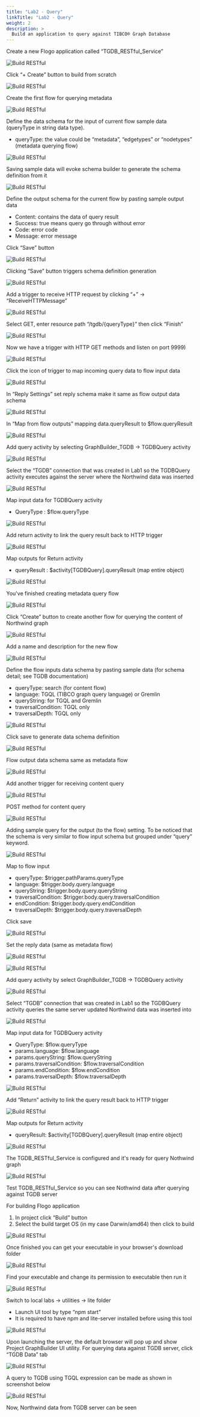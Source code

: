 ```yaml
---
title: "Lab2 - Query"
linkTitle: "Lab2 - Query"
weight: 2
description: >
  Build an application to query against TIBCO® Graph Database
---
```


Create a new Flogo application called “TGDB_RESTful_Service”

![Build RESTful](RESTful01.png)

Click “+ Create” button to build from scratch

![Build RESTful](RESTful02.png)

Create the first flow for querying metadata

![Build RESTful](RESTful03.png)

Define the data schema for the input of current flow sample data (queryType in string data type).
- queryType: the value could be “metadata”, “edgetypes” or “nodetypes” (metadata querying flow)

![Build RESTful](RESTful04.png)

Saving sample data will evoke schema builder to generate the schema definition from it

![Build RESTful](RESTful05.png)

Define the output schema for the current flow by pasting sample output data
- Content: contains the data of query result
- Success: true means query go through without error
- Code: error code
- Message: error message

Click “Save” button

![Build RESTful](RESTful06.png)

Clicking “Save” button triggers schema definition generation

![Build RESTful](RESTful07.png)

Add a trigger to receive HTTP request by clicking “+” -> “ReceiveHTTPMessage”

![Build RESTful](RESTful07-5.png)

Select GET, enter resource path “/tgdb/{queryType}” then click “Finish”

![Build RESTful](RESTful09.png)

Now we have a trigger with HTTP GET methods and listen on port 9999)

![Build RESTful](RESTful08.png)

Click the icon of trigger to map incoming query data to flow input data

![Build RESTful](RESTful10.png)

In “Reply Settings” set reply schema make it same as flow output data schema

![Build RESTful](RESTful11.png)

In “Map from flow outputs” mapping data.queryResult to $flow.queryResult

![Build RESTful](RESTful12.png)

Add query activity by selecting GraphBuilder_TGDB -> TGDBQuery activity

![Build RESTful](RESTful13.png)

Select the “TGDB” connection that was created in Lab1 so the TGDBQuery activity executes against the server where the Northwind data was inserted

![Build RESTful](RESTful14.png)

Map input data for TGDBQuery activity
- QueryType : $flow.queryType

![Build RESTful](RESTful15.png)

Add return activity to link the query result back to HTTP trigger

![Build RESTful](RESTful16.png)

Map outputs for Return activity
- queryResult : $activity[TGDBQuery].queryResult (map entire object)

![Build RESTful](RESTful17.png)

You've finished creating metadata query flow

![Build RESTful](RESTful18.png)

Click “Create” button to create another flow for querying the content of Northwind graph

![Build RESTful](RESTful19.png)

Add a name and description for the new flow

![Build RESTful](RESTful20.png)

Define the flow inputs data schema by pasting sample data (for schema detail; see TGDB documentation)
- queryType: search (for content flow)
- language: TGQL (TIBCO graph query language) or Gremlin
- queryString: for TGQL and Gremlin
- traversalCondition: TGQL only
- traversalDepth: TGQL only

![Build RESTful](RESTful21.png)

Click save to generate data schema definition

![Build RESTful](RESTful22.png)

Flow output data schema same as metadata flow

![Build RESTful](RESTful22-5.png)

Add another trigger for receiving content query

![Build RESTful](RESTful23.png)

POST method for content query

![Build RESTful](RESTful24.png)

Adding sample query for the output (to the flow) setting. To be noticed that the schema is very similar to flow input schema but grouped under “query” keyword.

![Build RESTful](RESTful25.png)

Map to flow input
- queryType: $trigger.pathParams.queryType
- language: $trigger.body.query.language
- queryString: $trigger.body.query.queryString
- traversalCondition: $trigger.body.query.traversalCondition
- endCondition: $trigger.body.query.endCondition
- traversalDepth: $trigger.body.query.traversalDepth

Click save

![Build RESTful](RESTful26.png)

Set the reply data (same as metadata flow)

![Build RESTful](RESTful26-5.png)

![Build RESTful](RESTful26-6.png)

Add query activity by select GraphBuilder_TGDB -> TGDBQuery activity

![Build RESTful](RESTful13.png)

Select “TGDB” connection that was created in Lab1 so the TGDBQuery activity queries the same server updated Northwind data was inserted into

![Build RESTful](RESTful14.png)

Map input data for TGDBQuery activity
- QueryType: $flow.queryType
- params.language: $flow.language
- params.queryString: $flow.queryString
- params.traversalCondition: $flow.traversalCondition
- params.endCondition: $flow.endCondition
- params.traversalDepth: $flow.traversalDepth

![Build RESTful](RESTful27.png)

Add “Return” activity to link the query result back to HTTP trigger

![Build RESTful](RESTful16.png)

Map outputs for Return activity
- queryResult: $activity[TGDBQuery].queryResult (map entire object)

![Build RESTful](RESTful17.png)

The TGDB_RESTful_Service is configured and it's ready for query Nothwind graph

![Build RESTful](RESTful28.png)

Test TGDB_RESTful_Service so you can see Nothwind data after querying against TGDB server

For building Flogo application
1. In project click “Build” button
2. Select the build target OS (in my case Darwin/amd64) then click to build

![Build RESTful](BuildRESTful01.png) 

Once finished you can get your executable in your browser's download folder

![Build RESTful](BuildRESTful02.png)

Find your executable and change its permission to executable then run it

![Build RESTful](Launch_RESTfulService.png)

Switch to local labs -> utilities -> lite folder
- Launch UI tool by type “npm start”
- It is required to have npm and lite-server installed before using this tool

![Build RESTful](Launch_Lite_Server.png)

Upon launching the server, the default browser will pop up and show Project GraphBuilder UI utility. For querying data against TGDB server, click “TGDB Data” tab

![Build RESTful](Launch_UI_01.png)

A query to TGDB using TGQL expression can be made as shown in screenshot below

![Build RESTful](Launch_UI_02.png)

Now, Northwind data from TGDB server can be seen